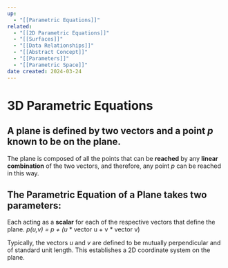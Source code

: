 ```yaml
---
up:
  - "[[Parametric Equations]]"
related:
  - "[[2D Parametric Equations]]"
  - "[[Surfaces]]"
  - "[[Data Relationships]]"
  - "[[Abstract Concept]]"
  - "[[Parameters]]"
  - "[[Parametric Space]]"
date created: 2024-03-24
---
```

# 3D Parametric Equations

## **A plane** is defined by **two vectors** and a **point** *p* known to be on the plane.

The plane is composed of all the points that can be **reached** by any **linear combination** of the two vectors, and therefore, any point *p* can be reached in this way. 

## The **Parametric Equation of a Plane** takes **two parameters**:
Each acting as a **scalar** for each of the respective vectors that define the plane. 
	*p(u,v) = p + (u* * vector u + v * vector v)

Typically, the vectors *u* and *v* are defined to be mutually perpendicular and of standard unit length. This establishes a 2D coordinate system on the plane. 